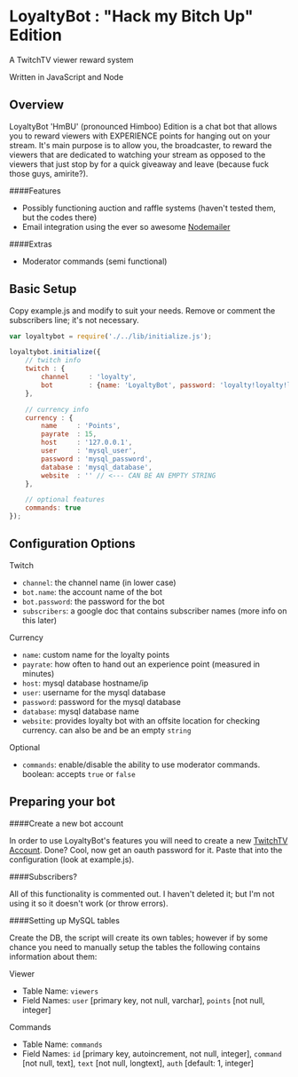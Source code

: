 # LoyaltyBot : "Hack my Bitch Up" Edition
A TwitchTV viewer reward system

Written in JavaScript and Node

## Overview
LoyaltyBot 'HmBU' (pronounced Himboo) Edition is a chat bot that allows you to reward viewers with EXPERIENCE points for hanging out on your stream. It's main purpose is to allow you, the broadcaster, to reward the viewers that are dedicated to watching your stream as opposed to the viewers that just stop by for a quick giveaway and leave (because fuck those guys, amirite?).

####Features
- Possibly functioning auction and raffle systems (haven't tested them, but the codes there)
- Email integration using the ever so awesome [Nodemailer](https://github.com/andris9/Nodemailer)

####Extras
- Moderator commands (semi functional)

## Basic Setup
Copy example.js and modify to suit your needs. Remove or comment the subscribers line; it's not necessary.

```javascript
var loyaltybot = require('./../lib/initialize.js');

loyaltybot.initialize({
    // twitch info
    twitch : {
        channel     : 'loyalty',
        bot         : {name: 'LoyaltyBot', password: 'loyalty!loyalty!loyalty!'},
    },

    // currency info
    currency : {
        name     : 'Points',
        payrate  : 15,
        host     : '127.0.0.1',
        user     : 'mysql_user',
        password : 'mysql_password',
        database : 'mysql_database',
        website  : '' // <--- CAN BE AN EMPTY STRING
    },

    // optional features
    commands: true
});
```

## Configuration Options
Twitch
- `channel`: the channel name (in lower case)
- `bot.name`: the account name of the bot
- `bot.password`: the password for the bot
- `subscribers`: a google doc that contains subscriber names (more info on this later)

Currency
- `name`: custom name for the loyalty points
- `payrate`: how often to hand out an experience point (measured in minutes)
- `host`: mysql database hostname/ip
- `user`: username for the mysql database
- `password`: password for the mysql database
- `database`: mysql database name
- `website`: provides loyalty bot with an offsite location for checking currency. can also be and be an empty `string`

Optional
- `commands`: enable/disable the ability to use moderator commands. boolean: accepts `true` or `false`

## Preparing your bot
####Create a new bot account

In order to use LoyaltyBot's features you will need to create a new [TwitchTV Account](http://www.twitch.tv/signup). Done?  Cool, now get an oauth password for it.  Paste that into the configuration (look at example.js).

####Subscribers?

All of this functionality is commented out.  I haven't deleted it; but I'm not using it so it doesn't work (or throw errors).

####Setting up MySQL tables

Create the DB, the script will create its own tables; however if by some chance you need to manually setup the tables the following contains information about them:

Viewer
- Table Name: `viewers`
- Field Names: `user` [primary key, not null, varchar], `points` [not null, integer]

Commands
- Table Name: `commands`
- Field Names: `id` [primary key, autoincrement, not null, integer], `command` [not null, text], `text` [not null, longtext], `auth` [default: 1, integer]
